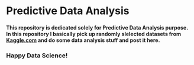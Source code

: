# Predictive Data Analysis

#### This repository is dedicated solely for Predictive Data Analysis purpose. In this repository I basically pick up randomly slelected datasets from [Kaggle.com](kaggle.com) and do some data analysis stuff and post it here.

### Happy Data Science!
